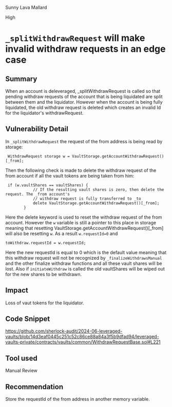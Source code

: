 Sunny Lava Mallard

High

# `_splitWithdrawRequest` will make invalid withdraw requests in an edge case

## Summary
When an account is deleveraged, _splitWithdrawRequest is called so that pending withdraw requests of the account that is being liquidated are split between them and the liquidator. However when the account is being fully liquidated, the old withdraw request is deleted which creates an invalid Id for the liquidator's withdrawRequest.
## Vulnerability Detail
In `_splitWithdrawRequest` the request of the from address is being read by storage:
```solidity
 WithdrawRequest storage w = VaultStorage.getAccountWithdrawRequest()[_from];
```
Then the following check is made to delete the withdraw request of the from account if all the vault tokens are being taken from him:
```solidity 
 if (w.vaultShares == vaultShares) {
            // If the resulting vault shares is zero, then delete the request. The _from account's
            // withdraw request is fully transferred to _to
            delete VaultStorage.getAccountWithdrawRequest()[_from];
        } 
```
Here the delete keyword is used to reset the withdraw request of the from account. However the `w` variable is still a pointer to this place in storage meaning that resetting VaultStorage.getAccountWithdrawRequest()[_from] will also be resetting `w`. As a result `w.requestId=0` and 
```solidity 
toWithdraw.requestId = w.requestId;
```
Here the new requestId is equal to 0 which is the default value meaning that this withdraw request will not be recognized by `_finalizeWithdrawsManual` and the other finalize withdraw functions and all these vault shares will be lost. Also if `initiateWithdraw` is called the old vaultShares will be wiped out for the new shares to be withdrawn.
## Impact
Loss of vaut tokens for the liquidator.
## Code Snippet
https://github.com/sherlock-audit/2024-06-leveraged-vaults/blob/14d3eaf0445c251c52c86ce88a84a3f5b9dfad94/leveraged-vaults-private/contracts/vaults/common/WithdrawRequestBase.sol#L221
## Tool used

Manual Review

## Recommendation
Store the requestId of the from address in another memory variable.